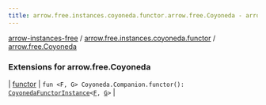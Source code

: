 ```yaml
---
title: arrow.free.instances.coyoneda.functor.arrow.free.Coyoneda - arrow-instances-free
---
```


[arrow-instances-free](../../index.html) / [arrow.free.instances.coyoneda.functor](../index.html) / [arrow.free.Coyoneda](./index.html)

### Extensions for arrow.free.Coyoneda

| [functor](functor.html) | `fun <F, G> Coyoneda.Companion.functor(): `[`CoyonedaFunctorInstance`](../../arrow.free.instances/-coyoneda-functor-instance/index.html)`<`[`F`](functor.html#F)`, `[`G`](functor.html#G)`>` |

